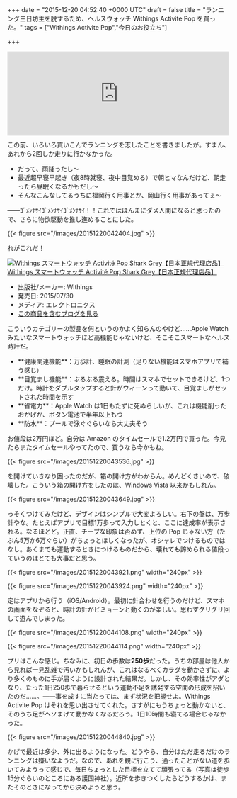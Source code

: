 
+++
date = "2015-12-20 04:52:40 +0000 UTC"
draft = false
title = "ランニング三日坊主を脱するため、ヘルスウォッチ Withings Activite Pop を買った。"
tags = ["Withings Activite Pop","今日のお役立ち"]

+++
<iframe src="https://hatenablog-parts.com/embed?url=https%3A%2F%2Fblog.daruyanagi.jp%2Fentry%2F2015%2F11%2F10%2F162146" title="物欲駆動でランニングを始める。 - だるろぐ" class="embed-card embed-blogcard" scrolling="no" frameborder="0" style="display: block; width: 100%; height: 190px; max-width: 500px; margin: 10px 0px;"></iframe>この前、いろいろ買いこんでランニングを志したことを書きましたが。すまん、あれから2回しか走りに行かなかった。

<ul>
<li>だって、雨降ったし～</li>
<li>最近超早寝早起き（夜8時就寝、夜中目覚める）で朝ヒマなんだけど、朝走ったら昼眠くなるかもだし～</li>
<li>そんなこんなしてるうちに福岡行く用事とか、岡山行く用事があってぇ～</li>
</ul>――ｺﾞﾒﾝﾅｻｲｺﾞﾒﾝﾅｻｲｺﾞﾒﾝﾅｻｲ！！これではほんまにダメ人間になると思ったので、さらに物欲駆動を推し進めることにした。

{{< figure src="/images/20151220042404.jpg"  >}}

れがこれだ！<div class="hatena-asin-detail"><a href="http://www.amazon.co.jp/exec/obidos/ASIN/B010UV1M6O/bestylesnet-22/"><img src="https://images-fe.ssl-images-amazon.com/images/I/41kP4KiN2%2BL._SL160_.jpg" class="hatena-asin-detail-image" alt="Withings スマートウォッチ Activité Pop Shark Grey【日本正規代理店品】" title="Withings スマートウォッチ Activité Pop Shark Grey【日本正規代理店品】"/></a><div class="hatena-asin-detail-info"><a href="http://www.amazon.co.jp/exec/obidos/ASIN/B010UV1M6O/bestylesnet-22/">Withings スマートウォッチ Activité Pop Shark Grey【日本正規代理店品】</a><ul><li><span class="hatena-asin-detail-label">出版社/メーカー:</span> Withings</li><li><span class="hatena-asin-detail-label">発売日:</span> 2015/07/30</li><li><span class="hatena-asin-detail-label">メディア:</span> エレクトロニクス</li><li><a href="http://d.hatena.ne.jp/asin/B010UV1M6O/bestylesnet-22" target="_blank">この商品を含むブログを見る</a></li></ul></div><div class="hatena-asin-detail-foot"></div></div>こういうカテゴリーの製品を何というのかよく知らんのやけど……Apple Watch みたいなスマートウォッチほど高機能じゃないけど、そこそこスマートなヘルス時計だ。

<ul>
<li>**健康関連機能**：万歩計、睡眠の計測（足りない機能はスマホアプリで補う感じ）</li>
<li>**目覚まし機能**：ぶるぶる震える。時間はスマホでセットできるけど、1つだけ。時計をダブルタップすると針がウィーンって動いて、目覚ましがセットされた時間を示す</li>
<li>**省電力**：Apple Watch は1日もたずに死ぬらしいが、これは機能削ったおかげか、ボタン電池で半年以上もつ</li>
<li>**防水**：プールで泳ぐぐらいなら大丈夫そう</li>
</ul>お値段は2万円ほど。自分は Amazon のタイムセールで1.2万円で買った。今見たらまたタイムセールやってたので、買うなら今かもね。

{{< figure src="/images/20151220043536.jpg"  >}}

を開けていきなり困ったのだが、箱の開け方がわからん。めんどくさいので、破壊した。こういう箱の開け方をしたのは、Windows Vista 以来かもしれん。

{{< figure src="/images/20151220043649.jpg"  >}}

っそくつけてみたけど、デザインはシンプルで大変よろしい。右下の盤は、万歩計やな。たとえばアプリで目標1万歩って入力しとくと、ここに達成率が表示される。なるほとど。正直、チープな印象は否めず、上位の Pop じゃない方（たぶん5万か6万ぐらい）がちょっとほしくなったが、オシャレでつけるものではなし。あくまでも運動するときにつけるものだから、壊れても諦められる値段っていうのはとても大事だと思う。

{{< figure src="/images/20151220043921.png" width="240px" >}}



{{< figure src="/images/20151220043924.png" width="240px" >}}

定はアプリから行う（iOS/Android）。最初に針合わせを行うのだけど、スマホの画面をなぞると、時計の針がビミョーンと動くのが楽しい。思わずグリグリ回して遊んでしまった。

{{< figure src="/images/20151220044108.png" width="240px" >}}



{{< figure src="/images/20151220044114.png" width="240px" >}}

プリはこんな感じ。ちなみに、初日の歩数は**250歩**だった。うちの部屋は他人から見れば一見乱雑で汚いかもしれんが、これはなるべくカラダを動かさずに、より多くのものに手が届くように設計された結果だ。しかし、その効率性がアダとなり、たった1日250歩で暮らせるという運動不足を誘発する空間の形成を招いたのだ……。――事を成すに当たっては、まず状況を把握せよ。Withings Activite Pop はそれを思い出させてくれた。さすがにもうちょっと動かないと、そのうち足がヘソまげて動かなくなるだろう。1日10時間も寝てる場合じゃなかった。

{{< figure src="/images/20151220044840.jpg"  >}}

かげで最近は多少、外に出るようになった。どうやら、自分はただ走るだけのランニングは嫌いなようだ。なので、あれを観に行こう、通ったことがない道を歩いてみようって感じで、毎日ちょっとした目標を立てて頑張ってる（写真は徒歩15分ぐらいのところにある護国神社）。近所を歩きつくしたらどうするかは、またそのときになってから決めようと思う。


